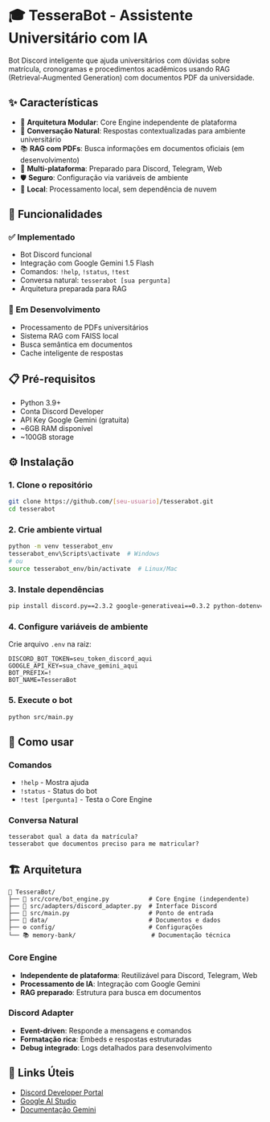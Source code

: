 # 🎓 TesseraBot - Assistente Universitário com IA

Bot Discord inteligente que ajuda universitários com dúvidas sobre matrícula, cronogramas e procedimentos acadêmicos usando RAG (Retrieval-Augmented Generation) com documentos PDF da universidade.

## ✨ Características

- 🤖 **Arquitetura Modular**: Core Engine independente de plataforma
- 💬 **Conversação Natural**: Respostas contextualizadas para ambiente universitário  
- 📚 **RAG com PDFs**: Busca informações em documentos oficiais (em desenvolvimento)
- 🔄 **Multi-plataforma**: Preparado para Discord, Telegram, Web
- 🛡️ **Seguro**: Configuração via variáveis de ambiente
- 💾 **Local**: Processamento local, sem dependência de nuvem

## 🚀 Funcionalidades

### ✅ Implementado
- Bot Discord funcional
- Integração com Google Gemini 1.5 Flash
- Comandos: `!help`, `!status`, `!test`
- Conversa natural: `tesserabot [sua pergunta]`
- Arquitetura preparada para RAG

### 🔄 Em Desenvolvimento
- Processamento de PDFs universitários
- Sistema RAG com FAISS local
- Busca semântica em documentos
- Cache inteligente de respostas

## 📋 Pré-requisitos

- Python 3.9+
- Conta Discord Developer
- API Key Google Gemini (gratuita)
- ~6GB RAM disponível
- ~100GB storage

## ⚙️ Instalação

### 1. Clone o repositório
```bash
git clone https://github.com/[seu-usuario]/tesserabot.git
cd tesserabot
```

### 2. Crie ambiente virtual
```bash
python -m venv tesserabot_env
tesserabot_env\Scripts\activate  # Windows
# ou
source tesserabot_env/bin/activate  # Linux/Mac
```

### 3. Instale dependências
```bash
pip install discord.py==2.3.2 google-generativeai==0.3.2 python-dotenv==1.0.0
```

### 4. Configure variáveis de ambiente
Crie arquivo `.env` na raiz:
```env
DISCORD_BOT_TOKEN=seu_token_discord_aqui
GOOGLE_API_KEY=sua_chave_gemini_aqui
BOT_PREFIX=!
BOT_NAME=TesseraBot
```

### 5. Execute o bot
```bash
python src/main.py
```

## 📖 Como usar

### Comandos
- `!help` - Mostra ajuda
- `!status` - Status do bot
- `!test [pergunta]` - Testa o Core Engine

### Conversa Natural
```
tesserabot qual a data da matrícula?
tesserabot que documentos preciso para me matricular?
```

## 🏗️ Arquitetura

```
📁 TesseraBot/
├── 🧠 src/core/bot_engine.py           # Core Engine (independente)
├── 🤖 src/adapters/discord_adapter.py  # Interface Discord
├── 🚀 src/main.py                      # Ponto de entrada
├── 📂 data/                            # Documentos e dados
├── ⚙️ config/                          # Configurações
└── 📚 memory-bank/                     # Documentação técnica
```

### Core Engine
- **Independente de plataforma**: Reutilizável para Discord, Telegram, Web
- **Processamento de IA**: Integração com Google Gemini
- **RAG preparado**: Estrutura para busca em documentos

### Discord Adapter
- **Event-driven**: Responde a mensagens e comandos
- **Formatação rica**: Embeds e respostas estruturadas
- **Debug integrado**: Logs detalhados para desenvolvimento


## 🔗 Links Úteis

- [Discord Developer Portal](https://discord.com/developers/applications)
- [Google AI Studio](https://makersuite.google.com/app/apikey)
- [Documentação Gemini](https://ai.google.dev/docs)

